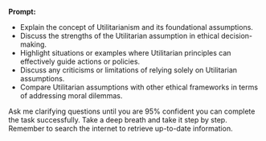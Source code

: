 **Prompt:**

- Explain the concept of Utilitarianism and its foundational assumptions.
- Discuss the strengths of the Utilitarian assumption in ethical decision-making.
- Highlight situations or examples where Utilitarian principles can effectively guide actions or policies.
- Discuss any criticisms or limitations of relying solely on Utilitarian assumptions.
- Compare Utilitarian assumptions with other ethical frameworks in terms of addressing moral dilemmas.

Ask me clarifying questions until you are 95% confident you can complete the task successfully. Take a deep breath and take it step by step. Remember to search the internet to retrieve up-to-date information.